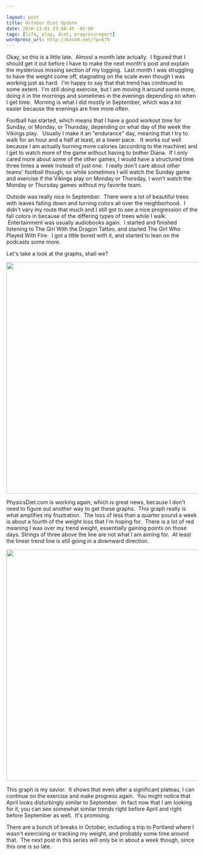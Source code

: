 ```yaml
--- 

layout: post
title: October Diet Update
date: 2010-11-01 23:48:45 -05:00
tags: [life, play, diet, progressreport]
wordpress_url: http://base0.net/?p=679
---
```

Okay, so this is a little late.  Almost a month late actually.  I figured that I should get it out before I have to make the next month's post and explain the mysterious missing section of my logging.  Last month I was struggling to have the weight come off, stagnating on the scale even though I was working just as hard.  I'm happy to say that that trend has continued to some extent.  I'm still doing exercise, but I am moving it around some more, doing it in the mornings and sometimes in the evenings depending on when I get time.  Morning is what I did mostly in September, which was a lot easier because the evenings are free more often.

Football has started, which means that I have a good workout time for Sunday, or Monday, or Thursday, depending on what day of the week the Vikings play.   Usually I make it an "endurance" day, meaning that I try to walk for an hour and a half at least, at a lower pace.   It works out well because I am actually burning more calories (according to the machine) and I get to watch more of the game without having to bother Diana.  If I only cared more about some of the other games, I would have a structured time three times a week instead of just one.  I really don't care about other teams' football though, so while sometimes I will watch the Sunday game and exercise if the Vikings play on Monday or Thursday, I won't watch the Monday or Thursday games without my favorite team.

Outside was really nice in September.  There were a lot of beautiful trees with leaves falling down and turning colors all over the neighborhood.  I didn't vary my route that much and I still got to see a nice progression of the fall colors in because of the differing types of trees while I walk.  Entertainment was usually audiobooks again.  I started and finished listening to The Girl With the Dragon Tattoo, and started The Girl Who Played With Fire.  I got a little bored with it, and started to lean on the podcasts some more.

Let's take a look at the graphs, shall we?

<a href="http://base0.net/wp-content/uploads/2010/11/30d-oct9.png"><img class="alignnone size-full wp-image-680" title="October Diet Progress" src="http://base0.net/wp-content/uploads/2010/11/30d-oct9.png" alt="" width="610" /></a>

PhysicsDiet.com is working again, which is great news, because I don't need to figure out another way to get these graphs.  This graph really is what amplifies my frustration.  The loss of less than a quarter pound a week is about a fourth of the weight loss that I'm hoping for.  There is a lot of red meaning I was over my trend weight, essentially gaining points on those days. Strings of three above the line are not what I am aiming for.  At least the linear trend line is still going in a downward direction.

<a href="http://base0.net/wp-content/uploads/2010/11/yr-oct9.png"><img class="alignnone size-full wp-image-681" title="Diet Progress Yearly Oct 9" src="http://base0.net/wp-content/uploads/2010/11/yr-oct9.png" alt="" width="610" /></a>

This graph is my savior.  It shows that even after a significant plateau, I can continue on the exercise and make progress again.  You might notice that April looks disturbingly similar to September.  In fact now that I am looking for it, you can see somewhat similar trends right before April and right before September as well.  It's promising.

There are a bunch of breaks in October, including a trip to Portland where I wasn't exercising or tracking my weight, and probably some time around that.  The next post in this series will only be in about a week though, since this one is so late.
